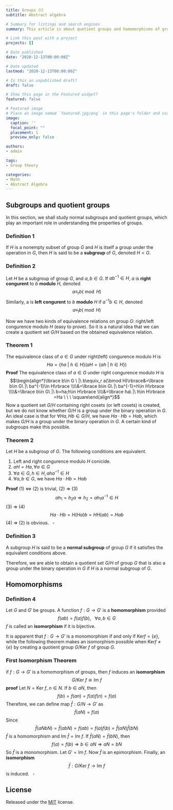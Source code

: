 ```yaml
---
title: Groups (Ⅰ)
subtitle: Abstract algebra

# Summary for listings and search engines
summary: This article is about quotient groups and homomorphisms of groups.

# Link this post with a project
projects: []

# Date published
date: "2020-12-13T00:00:00Z"

# Date updated
lastmod: "2020-12-13T00:00:00Z"

# Is this an unpublished draft?
draft: false

# Show this page in the Featured widget?
featured: false

# Featured image
# Place an image named `featured.jpg/png` in this page's folder and customize its options here.
image:
  caption: ''
  focal_point: ""
  placement: 1
  preview_only: false

authors:
- admin

tags:
- Group theory

categories:
- Math
- Abstract Algebra
---
```


## Subgroups and quotient groups

In this section, we shall study normal subgroups and quotient groups, which play an important role in understanding the properties of groups. 

### Definition 1
If $H$​​​​​ is a nonempty subset of group $G$​​​​ and $H$ is itself a group under the operation in $G$, then $H$ is said to be a **subgroup** of $G$, denoted $H<G$​​.

### Definition 2
Let $H$ be a subgroup of group $G$, and $a, b\in G$. If $ab^{-1} \in H$, $a$ is **right congurent** to $b$ **modulo** $H$, denoted $$a\equiv_r b(\bmod H)$$ Similarly, a is **left congurent** to $b$ **modulo** $H$ if $a^{-1}b \in H$, denoted $$a\equiv_l b(\bmod H)$$

Now we have two kinds of equivalence relations on group $G$: right/left congurence modulo $H$ (easy to prove). So it is a natural idea that we can create a quotient set $G/H$ based on the obtained equivalence relation.

### Theorem 1
The equivalence class of $a\in G$ under right(left) congurence modulo $H$ is $$Ha=\lbrace ha\ |\ h\in H\rbrace \Big(aH=\lbrace ah\ |\ h\in H\rbrace\Big)$$
**Proof** The equivalence class of $a\in G$ under right congurence modulo $H$ is $$\begin{align*}\lbrace b\in G \ |\ b\equiv_r a(\bmod H)\rbrace&=\lbrace b\in G\ |\ ba^{-1}\in H\rbrace \\\\&=\lbrace b\in G\ |\ ba^{-1}=h\in H\rbrace \\\\&=\lbrace b\in G\ |\ b=ha;h\in H\rbrace \\\\&=\lbrace ha\ |\ h\in H\rbrace =Ha \ \ \ \square\end{align*}$$ 
Now a quotient set $G/H$ containing right cosets (or left cosets) is created, but we do not know whether $G/H$ is a group under the binary operation in $G$. An ideal case is that for $\forall Ha, Hb\in G/H$, we have $Ha\cdot Hb=Hab$, which makes $G/H$ is a group under the binary operation in $G$. A certain kind of subgroups make this possible.

### Theorem 2
Let $H$ be a subgroup of $G$. The following conditions are equivalent.

1. Left and right congurence modulo $H$ conicide.
2. $aH=Ha, \forall a\in G$
3. $\forall a\in G, h \in H, aha^{-1}\in H$
4.  $\forall a, b \in G$, we have $Ha\cdot Hb=Hab$

**Proof**
(1) $\Leftrightarrow$ (2) is trivial, (2) $\Rightarrow$ (3)$$ah_1=h_2 a\Rightarrow h_2=ah_1a^{-1}\in H$$ 
(3) $\Rightarrow$ (4) $$Ha\cdot Hb=H(Ha)b=HH(ab)=Hab$$
(4) $\Rightarrow$ (2) is obvious.$\ \ \ \square$

### Definition 3
A subgroup $H$ is said to be a **normal subgroup** of group $G$ if it satisfies the equivalent conditions above.

Therefore, we are able to obtain a quotient set $G/H$ of group $G$ that is also a group under the binary operation in $G$ if $H$ is a normal subgroup of $G$.
## Homomorphisms 

### Definition 4
Let $G$​ and $G'$​ be groups. A function $f: G \rightarrow G'$​​​​​​​​​​ is a **homomorphism** provided $$ f(ab)=f(a)f(b),\ \  \  \forall a, b \in G $$​
$f$ is called an **isomorphism** if it is bijective.

It is apparent that $f:G\rightarrow G'$ is a monomorphism if and only if $\mathrm{Ker} f=\lbrace e\rbrace$, while the following theorem makes an isomorphism possible when $\mathrm{Ker} f\neq\lbrace e\rbrace$ by creating a quotient group $G/ \mathrm{Ker}\ f$ of group $G$.
### First Isomorphism Theorem
if $f:G \rightarrow G'$ is a homomorphism of groups, then $f$ induces an **isomorphism** $$G/ \mathrm{Ker}\ f\cong \mathrm{Im}\ f$$
**proof** Let $N=\mathrm{Ker}\ f$, $n \in N$. If $b\in aN$, then $$f(b)=f(an)=f(a)f(n)=f(a)$$ Therefore, we can define map $\bar f:G/N \rightarrow G'$ as $$\bar f(aN)=f(a)$$ Since $$\bar f(aNbN)=\bar f(abN)=f(ab)=f(a)f(b)=\bar f(aN)\bar f(bN)$$ $\bar f$ is a homomorphism and $\mathrm{Im}\ \bar  f=\mathrm{Im}\ f$. If $\bar f(aN)=\bar f(bN)$, then $$f(a)=f(b) \Rightarrow b\in aN \Rightarrow aN=bN$$ So $\bar f$ is a monomorphism. Let $G'=\mathrm{Im}\ f$. Now $\bar f$ is an epimorphism. Finally, an **isomorphism** $$\bar f:G/ \mathrm{Ker}\ f\rightarrow \mathrm{Im}\ f$$is induced.$\ \ \ \square$

## License

Released under the [MIT](https://github.com/wowchemy/wowchemy-hugo-modules/blob/master/LICENSE.md) license.